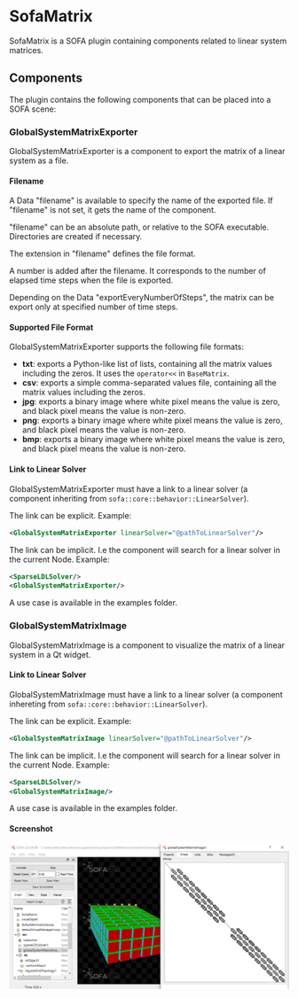 # SofaMatrix

SofaMatrix is a SOFA plugin containing components related to linear system matrices.

## Components

The plugin contains the following components that can be placed into a SOFA scene:

### GlobalSystemMatrixExporter

GlobalSystemMatrixExporter is a component to export the matrix of a linear system as a file.

#### Filename

A Data "filename" is available to specify the name of the exported file.
If "filename" is not set, it gets the name of the component.

"filename" can be an absolute path, or relative to the SOFA executable.
Directories are created if necessary.

The extension in "filename" defines the file format.

A number is added after the filename.
It corresponds to the number of elapsed time steps when the file is exported.

Depending on the Data "exportEveryNumberOfSteps", the matrix can be export only at specified number of time steps.

#### Supported File Format

GlobalSystemMatrixExporter supports the following file formats:
* **txt**: exports a Python-like list of lists, containing all the matrix values including the zeros.
It uses the `operator<<` in `BaseMatrix`.
* **csv**: exports a simple comma-separated values file, containing all the matrix values including the zeros.
* **jpg**: exports a binary image where white pixel means the value is zero, and black
pixel means the value is non-zero.
* **png**: exports a binary image where white pixel means the value is zero, and black
  pixel means the value is non-zero.
* **bmp**: exports a binary image where white pixel means the value is zero, and black
  pixel means the value is non-zero.

#### Link to Linear Solver

GlobalSystemMatrixExporter must have a link to a linear solver (a component inheriting from `sofa::core::behavior::LinearSolver`).

The link can be explicit. Example:
```xml
<GlobalSystemMatrixExporter linearSolver="@pathToLinearSolver"/>
```

The link can be implicit. I.e the component will search for a linear solver in the current Node. Example:
```xml
<SparseLDLSolver/>
<GlobalSystemMatrixExporter/>
```

A use case is available in the examples folder.

### GlobalSystemMatrixImage

GlobalSystemMatrixImage is a component to visualize the matrix of a linear system in a
Qt widget.

#### Link to Linear Solver

GlobalSystemMatrixImage must have a link to a linear solver (a component inhereting from `sofa::core::behavior::LinearSolver`).

The link can be explicit. Example:
```xml
<GlobalSystemMatrixImage linearSolver="@pathToLinearSolver"/>
```

The link can be implicit. I.e the component will search for a linear solver in the current Node. Example:
```xml
<SparseLDLSolver/>
<GlobalSystemMatrixImage/>
```

A use case is available in the examples folder.

#### Screenshot

![GlobalSystemMatrixImage](doc/GlobalSystemMatrixImage.png)
